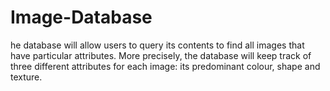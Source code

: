 # Image-Database
he database will allow users to query its contents to find all images that have particular attributes. More precisely, the database will keep track of three different attributes for each image: its predominant colour, shape and texture.

